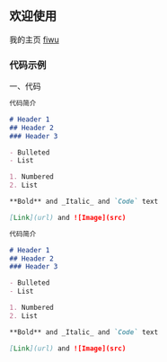 ## 欢迎使用

我的主页 [fiwu](https://www.fiwu.net) 
<script type="text/javascript" id="clstr_globe" src="//clustrmaps.com/globe.js?d=_QUGWH4YGl05BDFTRJQ113wbz9VWEwvrdlvq95vc6AE"></script>
### 代码示例

一、代码

```markdown
代码简介

# Header 1
## Header 2
### Header 3

- Bulleted
- List

1. Numbered
2. List

**Bold** and _Italic_ and `Code` text

[Link](url) and ![Image](src)
```
```markdown
代码简介

# Header 1
## Header 2
### Header 3

- Bulleted
- List

1. Numbered
2. List

**Bold** and _Italic_ and `Code` text

[Link](url) and ![Image](src)
```
